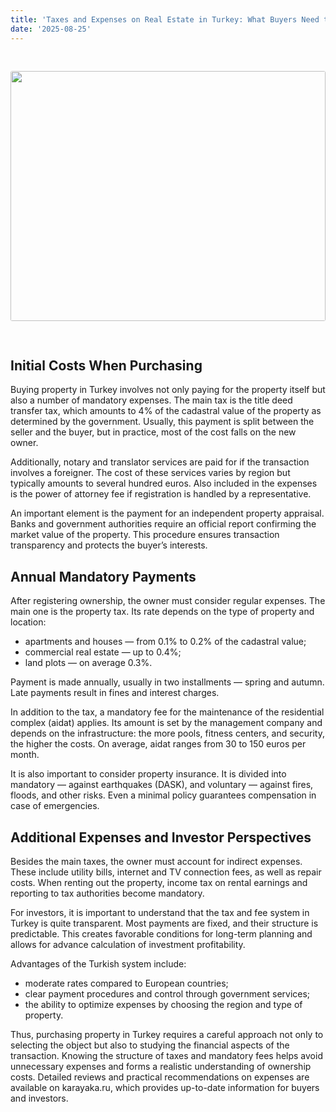```yaml
---
title: 'Taxes and Expenses on Real Estate in Turkey: What Buyers Need to Know'
date: '2025-08-25'
---
```


<img src="https://karayaka.ru/assets/images/articles/article18.jpg" width=100% height="400" style="object-fit: cover; border-radius: 3px; margin: 30px auto;" />

## Initial Costs When Purchasing

Buying property in Turkey involves not only paying for the property itself but also a number of mandatory expenses. The main tax is the title deed transfer tax, which amounts to 4% of the cadastral value of the property as determined by the government. Usually, this payment is split between the seller and the buyer, but in practice, most of the cost falls on the new owner.

Additionally, notary and translator services are paid for if the transaction involves a foreigner. The cost of these services varies by region but typically amounts to several hundred euros. Also included in the expenses is the power of attorney fee if registration is handled by a representative.

An important element is the payment for an independent property appraisal. Banks and government authorities require an official report confirming the market value of the property. This procedure ensures transaction transparency and protects the buyer’s interests.

## Annual Mandatory Payments

After registering ownership, the owner must consider regular expenses. The main one is the property tax. Its rate depends on the type of property and location:

- apartments and houses — from 0.1% to 0.2% of the cadastral value;
- commercial real estate — up to 0.4%;
- land plots — on average 0.3%.

Payment is made annually, usually in two installments — spring and autumn. Late payments result in fines and interest charges.

In addition to the tax, a mandatory fee for the maintenance of the residential complex (aidat) applies. Its amount is set by the management company and depends on the infrastructure: the more pools, fitness centers, and security, the higher the costs. On average, aidat ranges from 30 to 150 euros per month.

It is also important to consider property insurance. It is divided into mandatory — against earthquakes (DASK), and voluntary — against fires, floods, and other risks. Even a minimal policy guarantees compensation in case of emergencies.

## Additional Expenses and Investor Perspectives

Besides the main taxes, the owner must account for indirect expenses. These include utility bills, internet and TV connection fees, as well as repair costs. When renting out the property, income tax on rental earnings and reporting to tax authorities become mandatory.

For investors, it is important to understand that the tax and fee system in Turkey is quite transparent. Most payments are fixed, and their structure is predictable. This creates favorable conditions for long-term planning and allows for advance calculation of investment profitability.

Advantages of the Turkish system include:

- moderate rates compared to European countries;
- clear payment procedures and control through government services;
- the ability to optimize expenses by choosing the region and type of property.

Thus, purchasing property in Turkey requires a careful approach not only to selecting the object but also to studying the financial aspects of the transaction. Knowing the structure of taxes and mandatory fees helps avoid unnecessary expenses and forms a realistic understanding of ownership costs. Detailed reviews and practical recommendations on expenses are available on karayaka.ru, which provides up-to-date information for buyers and investors.
